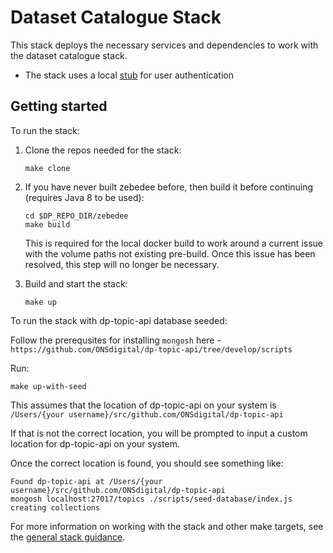 # Dataset Catalogue Stack

This stack deploys the necessary services and dependencies to work with the dataset catalogue stack.

- The stack uses a local [stub](https://github.com/ONSdigital/dis-authentication-stub) for user authentication

## Getting started

To run the stack:

1. Clone the repos needed for the stack:

   ```shell
   make clone
   ```

2. If you have never built zebedee before, then build it before continuing (requires Java 8 to be used):

   ```shell
   cd $DP_REPO_DIR/zebedee
   make build
   ```

   This is required for the local docker build to work around a current issue with the volume paths not existing pre-build. Once this issue has been resolved, this step will no longer be necessary.

3. Build and start the stack:

   ```shell
   make up
   ```

To run the stack with dp-topic-api database seeded:

Follow the prerequsites for installing `mongosh` here - `https://github.com/ONSdigital/dp-topic-api/tree/develop/scripts`

Run:

   ```shell
   make up-with-seed
   ```

This assumes that the location of dp-topic-api on your system is `/Users/{your username}/src/github.com/ONSdigital/dp-topic-api`

If that is not the correct location, you will be prompted to input a custom location for dp-topic-api on your system.

Once the correct location is found, you should see something like:

   ```shell
Found dp-topic-api at /Users/{your username}/src/github.com/ONSdigital/dp-topic-api
mongosh localhost:27017/topics ./scripts/seed-database/index.js
creating collections
   ```

For more information on working with the stack and other make targets, see the [general stack guidance](../README.md#general-guidance-for-each-stack).
